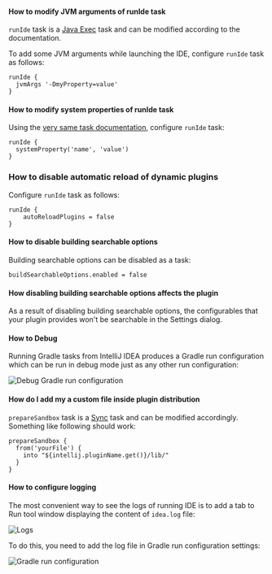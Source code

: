 #### How to modify JVM arguments of runIde task

`runIde` task is a [Java Exec](https://docs.gradle.org/current/dsl/org.gradle.api.tasks.JavaExec.html) task and can be modified according to the documentation.

To add some JVM arguments while launching the IDE, configure `runIde` task as follows:

```
runIde {
  jvmArgs '-DmyProperty=value'
}
```

####  How to modify system properties of runIde task

Using the [very same task documentation](https://docs.gradle.org/current/dsl/org.gradle.api.tasks.JavaExec.html), configure `runIde` task:

```
runIde {
  systemProperty('name', 'value')
}
```

### How to disable automatic reload of dynamic plugins

Configure `runIde` task as follows:
```
runIde {
    autoReloadPlugins = false
}
```

#### How to disable building searchable options

Building searchable options can be disabled as a task:

```
buildSearchableOptions.enabled = false
```

#### How disabling building searchable options affects the plugin

As a result of disabling building searchable options, the configurables that your plugin provides
won't be searchable in the Settings dialog.

#### How to Debug

Running Gradle tasks from IntelliJ IDEA produces a Gradle run configuration which can be run in debug mode just as any other run configuration:

![Debug Gradle run configuration](https://cloud.githubusercontent.com/assets/140920/9789780/ca31d9f2-57da-11e5-804b-087b06a6eda9.png)

#### How do I add my a custom file inside plugin distribution

`prepareSandbox` task is a [Sync](https://docs.gradle.org/current/dsl/org.gradle.api.tasks.Sync.html) task and can be modified accordingly. Something like following should work:

```
prepareSandbox {
  from('yourFile') {
    into "${intellij.pluginName.get()}/lib/"
  }
}
```

#### How to configure logging

The most convenient way to see the logs of running IDE is to add a tab to Run tool window displaying the content of `idea.log` file:

![Logs](https://intellij-support.jetbrains.com/hc/user_images/GazJhC54rML33MBauVXrww.png)

To do this, you need to add the log file in Gradle run configuration settings:

![Gradle run configuration](https://intellij-support.jetbrains.com/hc/user_images/qPiO-BjDP_fSIPKJ5VePJA.png)
